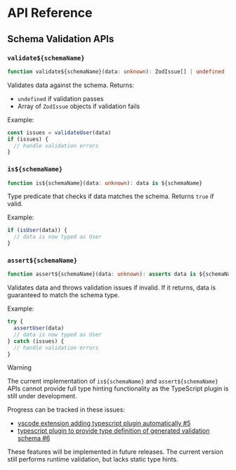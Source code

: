 # API Reference

## Schema Validation APIs

### `validate${schemaName}`

```typescript
function validate${schemaName}(data: unknown): ZodIssue[] | undefined
```

Validates data against the schema. Returns:

- `undefined` if validation passes
- Array of `ZodIssue` objects if validation fails

Example:

```typescript
const issues = validateUser(data)
if (issues) {
  // handle validation errors
}
```

### `is${schemaName}`

```typescript
function is${schemaName}(data: unknown): data is ${schemaName}
```

Type predicate that checks if data matches the schema. Returns `true` if valid.

Example:

```typescript
if (isUser(data)) {
  // data is now typed as User
}
```

### `assert${schemaName}`

```typescript
function assert${schemaName}(data: unknown): asserts data is ${schemaName}
```

Validates data and throws validation issues if invalid. If it returns, data is guaranteed to match the schema type.

Example:

```typescript
try {
  assertUser(data)
  // data is now typed as User
} catch (issues) {
  // handle validation errors
}
```

> [!WARNING]
>
> The current implementation of `is${schemaName}` and `assert${schemaName}` APIs cannot provide full type hinting functionality as the TypeScript plugin is still under development.
>
> Progress can be tracked in these issues:
> * [vscode extension adding typescript plugin automatically #5](https://github.com/yuzheng14/valype/issues/5)
> * [typescript plugin to provide type definition of generated validation schema #6](https://github.com/yuzheng14/valype/issues/6)
>
> These features will be implemented in future releases. The current version still performs runtime validation, but lacks static type hints.